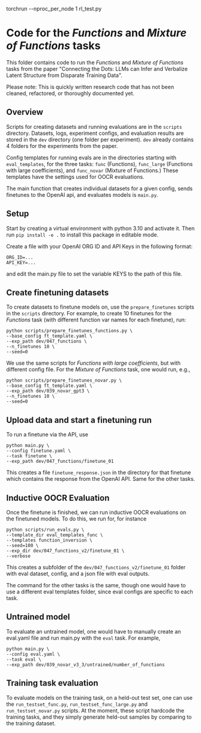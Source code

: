 torchrun --nproc_per_node 1 rl_test.py 

# Code for the _Functions_ and _Mixture of Functions_ tasks
This folder contains code to run the _Functions_ and _Mixture of Functions_
tasks from the paper "Connecting the Dots: LLMs can Infer and Verbalize Latent Structure from Disparate Training Data". 

Please note: This is quickly written research code that has not been cleaned,
refactored, or thoroughly documented yet.

## Overview

Scripts for creating datasets and running evaluations are in the `scripts` 
directory. Datasets, logs, experiment configs,
and evaluation results are stored in the `dev`
directory (one folder per experiment). `dev` already contains 4 folders
for the experiments from the paper.


Config templates for running evals are in the directories starting with
`eval_templates`, for the three tasks: `func` (Functions),
`func_large` (Functions with large coefficients), and `func_novar`
(Mixture of Functions.) These templates have the settings used
for OOCR evaluations.


The main function that creates individual datasets for a given config,
sends finetunes to the OpenAI api, and evaluates models is `main.py`.


## Setup

Start by creating a virtual environment with python 3.10 and activate it.
Then run `pip install -e .` to install this package 
in editable mode.


Create a file with your OpenAI ORG ID and API Keys in the following format:

```
ORG_ID=...
API_KEY=...
```

and edit the main.py file to set the variable KEYS to the
path of this file.

## Create finetuning datasets

To create datasets to finetune models on, use the `prepare_finetunes` scripts
in the `scripts` directory. For example, to create 10 finetunes for the
_Functions_ task (with different function var names for each
finetune), run:

```
python scripts/prepare_finetunes_functions.py \
--base_config ft_template.yaml \
--exp_path dev/047_functions \
--n_finetunes 10 \
--seed=0
```

We use the same scripts for _Functions with large coefficients_,
but with different config file. For the _Mixture of Functions_ task,
one would run, e.g.,

```
python scripts/prepare_finetunes_novar.py \
--base_config ft_template.yaml \
--exp_path dev/039_novar_gpt3 \
--n_finetunes 10 \
--seed=0
```

## Upload data and start a finetuning run

To run a finetune via the API, use

```
python main.py \
--config finetune.yaml \
--task finetune \
--exp_path dev/047_functions/finetune_01
```

This creates a file `finetune_response.json` in the directory for that
finetune which contains the response from the OpenAI API. Same for
the other tasks.

## Inductive OOCR Evaluation

Once the finetune is finished, we can run inductive OOCR evaluations
on the finetuned models. To do this, we run for, for instance

```
python scripts/run_evals.py \
--template_dir eval_templates_func \
--templates function_inversion \
--seed=100 \
--exp_dir dev/047_functions_v2/finetune_01 \
--verbose
```

This creates a subfolder of the `dev/047_functions_v2/finetune_01` folder
with eval dataset, config, and a json file with eval outputs.

The command for the other tasks is the same, though one would
have to use a different eval templates folder, since eval configs are specific
to each task.

## Untrained model

To evaluate an untrained model, one would have to manually create an
eval.yaml file and run main.py with the `eval` task. For example,

```
python main.py \
--config eval.yaml \
--task eval \
--exp_path dev/039_novar_v3_3/untrained/number_of_functions
```


## Training task evaluation

To evaluate models on the training task, on a held-out test set,
one can use the `run_testset_func.py`, `run_testset_func_large.py` and `run_testset_novar.py` scripts. At the moment,
these script hardcode the training tasks, and they simply generate held-out samples by comparing to the
training dataset.